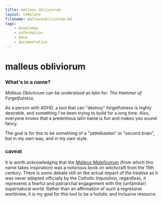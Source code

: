 ```yaml
---
title: malleus obliviorum
layout: template
filename: malleusobliviorum.md
tags:
    - knowledge
    - information
    - data
    - documentation
---
```


# malleus obliviorum
### What's in a name?
*Malleus Obliviorum* can be understood as latin for: *The Hammer of Forgetfulness*.

As a person with ADHD, a tool that can "destroy" forgetfulness is highly desirable, and something I've been trying to build for a long time. Also, everyone knows that a pretentious latin name is fun and makes you sound fancy.

The goal is for this to be something of a "zettelkasten" or "second brain", but in my own way, and in my own style.

### caveat
It is worth acknowledging that the [*Malleus Maleficarum*](https://en.wikipedia.org/wiki/Malleus_Maleficarum) (from which this name takes inspiration) was a notorious book on witchcraft from the 15th century. There is some debate still on the actual impact of the treatise as it was never adopted officially by the Catholic Inquisition, regardless, it represents a fearful and patriarchal engagement with the (unfamiliar) supernatural world. Rather than an affirmation of such a regressive worldview, it is my goal for this tool to be a holistic and inclusive resource.